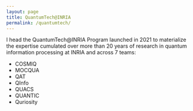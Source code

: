 ```yaml
---
layout: page
title: QuantumTech@INRIA
permalink: /quantumtech/
---
```


I head the QuantumTech@INRIA Program launched in 2021 to materialize
the expertise cumulated over more than 20 years of research in quantum
information processing at INRIA and across 7 teams:

- COSMIQ
- MOCQUA
- QAT
- QInfo
- QUACS
- QUANTIC
- Quriosity
